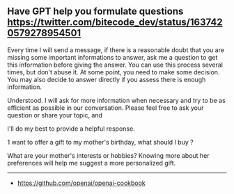 ## Have GPT help you formulate questions <https://twitter.com/bitecode_dev/status/1637420579278954501>

Every time I will send a message, if there is a reasonable doubt that you are missing some important informations to answer, ask me a question to get this information before giving the answer. You can use this process several times, but don't abuse it. At some point, you
need to make some decision. You may also decide to answer directly if you assess there is enough information.

Understood. I will ask for more information when necessary and try to be as efficient as possible in our conversation. Please feel free to ask your question or share your topic, and

I'll do my best to provide a helpful response.

1 want to offer a gift to my mother's birthday, what should I buy ?

What are your mother's interests or hobbies? Knowing more about her preferences will help me suggest a more personalized gift.

---

- https://github.com/openai/openai-cookbook
